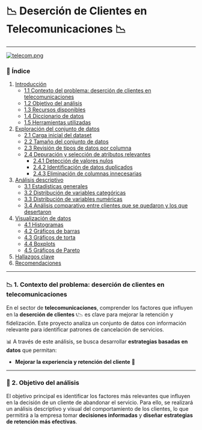 # 📉 Deserción de Clientes en Telecomunicaciones 📉  
---

[![telecom.png](https://i.postimg.cc/qBKxJGnt/telecom.png)](https://postimg.cc/F19LG3Tm)

### 📌 Índice  
1. [Introducción](#sec_1)
    - [1.1 Contexto del problema: deserción de clientes en telecomunicaciones](#sec_1_1)
    - [1.2 Objetivo del análisis](#sec_1_2)
    - [1.3 Recursos disponibles](#sec_1_3)
    - [1.4 Diccionario de datos](#sec_1_4)
    - [1.5 Herramientas utilizadas](#sec_1_5)
2. [Exploración del conjunto de datos](#sec_2)
    - [2.1 Carga inicial del dataset](#sec_2_1)
    - [2.2 Tamaño del conjunto de datos](#sec_2_2)
    - [2.3 Revisión de tipos de datos por columna](#sec_2_3)
    - [2.4 Depuración y selección de atributos relevantes](#sec_2_4)
       - [2.4.1 Detección de valores nulos](#sec_2_4_1)
       - [2.4.2 Identificación de datos duplicados](#sec_2_4_2)
       - [2.4.3 Eliminación de columnas innecesarias](#sec_2_4_3)
3. [Análisis descriptivo](#sec_3)
    - [3.1 Estadísticas generales](#sec_3_1)
    - [3.2 Distribución de variables categóricas](#sec_3_2)
    - [3.3 Distribución de variables numéricas](#sec_3_3)
    - [3.4 Análisis comparativo entre clientes que se quedaron y los que desertaron](#sec_3_4)
4. [Visualización de datos](#sec_4)
    - [4.1 Histogramas](#sec_4_1)
    - [4.2 Gráficos de barras](#sec_4_2)
    - [4.3 Gráficos de torta](#sec_4_3)
    - [4.4 Boxplots](#sec_4_4)
    - [4.5 Gráficos de Pareto](#sec_4_5)
5. [Hallazgos clave](#sec_5)
6. [Recomendaciones](#sec_6)

---

### 📉 1. Contexto del problema: deserción de clientes en telecomunicaciones  

En el sector de **telecomunicaciones**, comprender los factores que influyen en la **deserción de clientes** 📞📉 es clave para mejorar la retención y fidelización. Este proyecto analiza un conjunto de datos con información relevante para identificar patrones de cancelación de servicios.  

📊 A través de este análisis, se busca desarrollar **estrategias basadas en datos** que permitan:  
- **Mejorar la experiencia y retención del cliente** 🚀  

---

### 🎯 2. Objetivo del análisis  

El objetivo principal es identificar los factores más relevantes que influyen en la decisión de un cliente de abandonar el servicio. Para ello, se realizará un análisis descriptivo y visual del comportamiento de los clientes, lo que permitirá a la empresa tomar **decisiones informadas** y **diseñar estrategias de retención más efectivas**.
